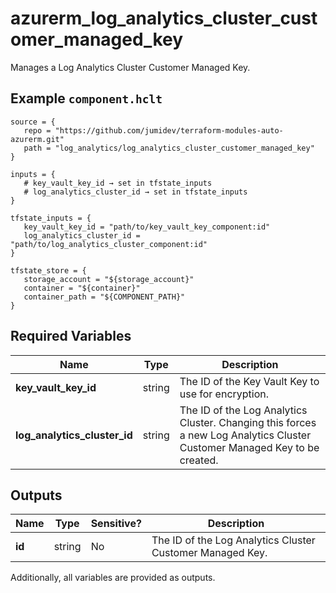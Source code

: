 # azurerm_log_analytics_cluster_customer_managed_key

Manages a Log Analytics Cluster Customer Managed Key.

## Example `component.hclt`

```hcl
source = {
   repo = "https://github.com/jumidev/terraform-modules-auto-azurerm.git"   
   path = "log_analytics/log_analytics_cluster_customer_managed_key"   
}

inputs = {
   # key_vault_key_id → set in tfstate_inputs
   # log_analytics_cluster_id → set in tfstate_inputs
}

tfstate_inputs = {
   key_vault_key_id = "path/to/key_vault_key_component:id"   
   log_analytics_cluster_id = "path/to/log_analytics_cluster_component:id"   
}

tfstate_store = {
   storage_account = "${storage_account}"   
   container = "${container}"   
   container_path = "${COMPONENT_PATH}"   
}

```

## Required Variables

| Name | Type |  Description |
| ---- | --------- |  ----------- |
| **key_vault_key_id** | string |  The ID of the Key Vault Key to use for encryption. | 
| **log_analytics_cluster_id** | string |  The ID of the Log Analytics Cluster. Changing this forces a new Log Analytics Cluster Customer Managed Key to be created. | 



## Outputs

| Name | Type | Sensitive? | Description |
| ---- | ---- | --------- | --------- |
| **id** | string | No  | The ID of the Log Analytics Cluster Customer Managed Key. | 

Additionally, all variables are provided as outputs.
